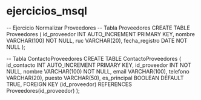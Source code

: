 # ejercicios_msql
-- Ejercicio Normalizar Proveedores
-- Tabla Proveedores
CREATE TABLE Proveedores (
    id_proveedor INT AUTO_INCREMENT PRIMARY KEY,
    nombre VARCHAR(100) NOT NULL,
    ruc VARCHAR(20),
    fecha_registro DATE NOT NULL
);

-- Tabla ContactoProveedores
CREATE TABLE ContactoProveedores (
    id_contacto INT AUTO_INCREMENT PRIMARY KEY,
    id_proveedor INT NOT NULL,
    nombre VARCHAR(100) NOT NULL,
    email VARCHAR(100),
    telefono VARCHAR(20),
    puesto VARCHAR(50),
    es_principal BOOLEAN DEFAULT TRUE,
    FOREIGN KEY (id_proveedor) REFERENCES Proveedores(id_proveedor)
);